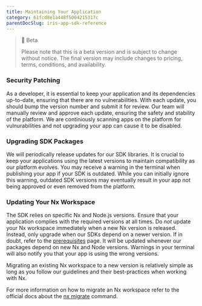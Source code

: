 ```yaml
---
title: Maintaining Your Application
category: 61fcd8e1a448f5004215317c
parentDocSlug: iris-app-sdk-reference
---
```


> 🚧 Beta
> 
> Please note that this is a beta version and is subject to change without notice. The final version may include changes to pricing, terms, conditions, and availability.

### Security Patching
As a developer, it is essential to keep your application and its dependencies up-to-date, ensuring that there are no vulnerabilities. With each update, you should bump the version number and submit it for review. Our team will manually review and approve each update, ensuring the safety and stability of the platform. We are continiously scanning apps on the platform for vulnurabilities and not upgrading your app can cause it to be disabled.

### Upgrading SDK Packages
We will periodically release updates for our SDK libraries. It is crucial to keep your applications using the latest versions to maintain compatibility as our platform evolves. You may receive a warning in the terminal when publishing your app if your SDK is outdated. While you can initially ignore this warning, outdated SDK versions may eventually result in your app not being approved or even removed from the platform.

### Updating Your Nx Workspace
The SDK relies on specific Nx and Node.js versions. Ensure that your application complies with the required versions at all times. Do *not* update your Nx workspace immediately when a new Nx version is released. Instead, only upgrade when our SDKs depend on a newer version. If in doubt, refer to the [prerequisites](hhttps://developers.trackunit.com/docs/prerequisites) page.
It will be updated whenever our packages depend on new Nx and Node versions. Warnings in your terminal will also notify you that your app is using the wrong versions.

Migrating an existing Nx workspace to a new version is relatively simple as long as you follow our guidelines and their best-practices when working with Nx.

For more information on how to migrate an Nx workspace refer to the official docs about the [nx migrate](https://nx.dev/packages/nx/documents/migrate#examples) command.
